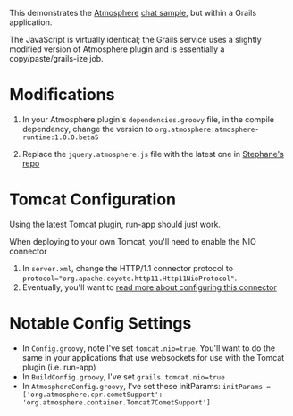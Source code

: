 This demonstrates the [Atmosphere](https://github.com/Atmosphere/atmosphere/) [chat sample](https://github.com/Atmosphere/atmosphere/wiki/Getting-Started-with-the-samples), but within a Grails application.

The JavaScript is virtually identical; the Grails service uses a slightly modified version of Atmosphere plugin and is essentially a copy/paste/grails-ize job.

# Modifications

1. In your Atmosphere plugin's `dependencies.groovy` file, in the compile dependency, change the version to `org.atmosphere:atmosphere-runtime:1.0.0.beta5`

2. Replace the `jquery.atmosphere.js` file with the latest one in [Stephane's repo](https://github.com/smaldini/grails-atmosphere/tree/master/web-app/js/jquery)

# Tomcat Configuration

Using the latest Tomcat plugin, run-app should just work.

When deploying to your own Tomcat, you'll need to enable the NIO connector

1. In `server.xml`, change the HTTP/1.1 connector protocol to `protocol="org.apache.coyote.http11.Http11NioProtocol"`.
2. Eventually, you'll want to [read more about configuring this connector](http://tomcat.apache.org/tomcat-7.0-doc/config/http.html#NIO_specific_configuration)

# Notable Config Settings

* In `Config.groovy`, note I've set `tomcat.nio=true`. You'll want to do the same in your applications that use websockets for use with the Tomcat plugin (i.e. run-app)
* In `BuildConfig.groovy`, I've set `grails.tomcat.nio=true`
* In `AtmosphereConfig.groovy`, I've set these initParams: `initParams = ['org.atmosphere.cpr.cometSupport': 'org.atmosphere.container.Tomcat7CometSupport']`

